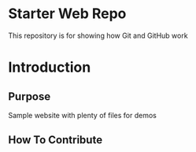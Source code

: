 # Starter Web Repo

This repository is for showing how Git and GitHub work

# Introduction


## Purpose

Sample website with plenty of files for demos


## How To Contribute
